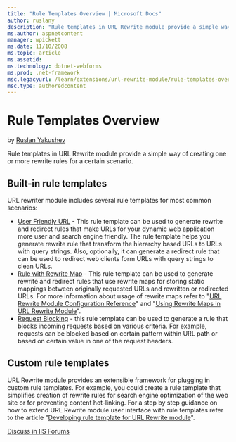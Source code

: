 ```yaml
---
title: "Rule Templates Overview | Microsoft Docs"
author: ruslany
description: "Rule templates in URL Rewrite module provide a simple way of creating one or more rewrite rules for a certain scenario. Built-in rule templates URL rewriter..."
ms.author: aspnetcontent
manager: wpickett
ms.date: 11/10/2008
ms.topic: article
ms.assetid: 
ms.technology: dotnet-webforms
ms.prod: .net-framework
msc.legacyurl: /learn/extensions/url-rewrite-module/rule-templates-overview
msc.type: authoredcontent
---
```

Rule Templates Overview
====================
by [Ruslan Yakushev](https://github.com/ruslany)

Rule templates in URL Rewrite module provide a simple way of creating one or more rewrite rules for a certain scenario.

## Built-in rule templates

URL rewriter module includes several rule templates for most common scenarios:

- [User Friendly URL](user-friendly-url-rule-template.md) - This rule template can be used to generate rewrite and redirect rules that make URLs for your dynamic web application more user and search engine friendly. The rule template helps you generate rewrite rule that transform the hierarchy based URLs to URLs with query strings. Also, optionally, it can generate a redirect rule that can be used to redirect web clients form URLs with query strings to clean URLs.
- [Rule with Rewrite Map](rule-with-rewrite-map-rule-template.md) - This rule template can be used to generate rewrite and redirect rules that use rewrite maps for storing static mappings between originally requested URLs and rewritten or redirected URLs. For more information about usage of rewrite maps refer to "[URL Rewrite Module Configuration Reference](url-rewrite-module-configuration-reference.md#Rewrite_maps)" and "[Using Rewrite Maps in URL Rewrite Module](using-rewrite-maps-in-url-rewrite-module.md)".
- [Request Blocking](request-blocking-rule-template.md) - this rule template can be used to generate a rule that blocks incoming requests based on various criteria. For example, requests can be blocked based on certain pattern within URL path or based on certain value in one of the request headers.

## Custom rule templates

URL Rewrite module provides an extensible framework for plugging in custom rule templates. For example, you could create a rule template that simplifies creation of rewrite rules for search engine optimization of the web site or for preventing content hot-linking. For a step by step guidance on how to extend URL Rewrite module user interface with rule templates refer to the article "[Developing rule template for URL Rewrite module](developing-rule-template-for-url-rewrite-module.md)".
  
  
[Discuss in IIS Forums](https://forums.iis.net/1152.aspx)